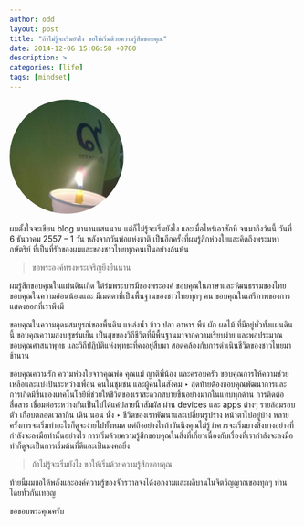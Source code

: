 ```yaml
---
author: odd
layout: post
title: "ถ้าไม่รู้จะเริ่มยังไง ขอให้เริ่มด้วยความรู้สึกขอบคุณ"
date: 2014-12-06 15:06:58 +0700
description: >
categories: [life]
tags: [mindset]
---
```

<img src="/assets/img/authors/odd/2014-12-06/grateful.jpg" alt="Being grateful" style="border-radius:50%">

ผมตั้งใจจะเขียน blog มานานแสนนาน แต่ก็ไม่รู้จะเริ่มยังไง และเมื่อไหร่เอาสักที จนมาถึงวันนี้ วันที่ 6 ธันวาคม 2557 – 1 วัน หลังจากวันพ่อแห่งชาติ เป็นอีกครั้งที่ผมรู้สึกห่วงใยและคิดถึงพระมหากษัตริย์ ที่เป็นที่รักของผมและของชาวไทยทุกคนเป็นอย่างล้นพ้น

>
> ขอพระองค์ทรงพระเจริญยิ่งยืนนาน
>

ผมรู้สึกขอบคุณในแผ่นดินเกิด ใต้ร่มพระบารมีของพระองค์ ขอบคุณในภาษาและวัฒนธรรมของไทย ขอบคุณในความอ่อนน้อมและ มีเมตตาที่เป็นพื้นฐานของชาวไทยทุกๆ คน ขอบคุณในเสรีภาพของการแสดงออกที่เราพึงมี

ขอบคุณในความอุดมสมบูรณ์ของพื้นดิน แหล่งน้ำ ข้าว ปลา อาหาร พืช ผัก ผลไม้ ที่มีอยู่ทั่วทั้งแผ่นดินนี้ ขอบคุณความสงบสุขร่มเย็น เป็นสุขของวิถีชีวิตที่มีพื้นฐานมาจากความเรียบง่าย และพอประมาณ ขอบคุณศาสนาพุทธ และวิถีปฏิบัติแห่งพุทธะที่คงอยู่สืบมา สอดคล้องกับการดำเนินชีวิตของชาวไทยมาช้านาน

ขอบคุณความรัก ความห่วงใยจากคุณพ่อ คุณแม่ ญาติพี่น้อง และครอบครัว ขอบคุณการให้ความช่วยเหลือและแบ่งปันระหว่างเพื่อน คนในชุมชน และผู้คนในสังคม ‣ สุดท้ายต้องขอบคุณพัฒนาการและการเกิดมีขึ้นของเทคโนโลยีที่ช่วยให้ชีวิตของเราสะดวกสบายขึ้นอย่างมากในแทบทุกด้าน การติดต่อสื่อสาร เชื่อมต่อระหว่างกันเป็นไปได้แค่ปลายนิ้วสัมผัส ผ่าน devices และ apps ต่างๆ รายล้อมรอบตัว เกือบตลอดเวลากิน เดิน นอน นั่ง ‣ ชีวิตของเราพัฒนาและเปลี่ยนรูปร่าง หน้าตาไปอยู่บ้าง หลายครั้งการจะเริ่มทำอะไรก็ดูจะง่ายไปทั้งหมด แต่ถึงอย่างไรถ้าวันนึงคุณไม่รู้ว่าควรจะเริ่มบางสิ่งบางอย่างที่กำลังจะลงมือทำนั้นอย่างไร การเริ่มด้วยความรู้สึกขอบคุณในสิ่งที่เกี่ยวเนื่องกับเรื่องที่เรากำลังจะลงมือทำก็ดูจะเป็นการเริ่มต้นที่ดีและเป็นมงคลยิ่ง

>
> ถ้าไม่รู้จะเริ่มยังไง ขอให้เริ่มด้วยความรู้สึกขอบคุณ
>

ท้ายนี้ผมขอให้พลังและองค์ความรู้ของจักรวาลจงได้งอกงามและผลิบานในจิตวิญญาณของทุกๆ ท่านโดยทั่วกันเทอญ

ขอขอบพระคุณครับ
